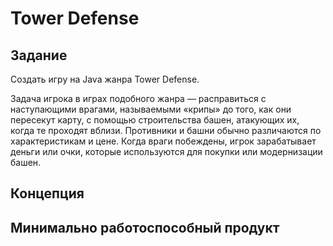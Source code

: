 # Tower Defense

## Задание
Создать игру на Java жанра Tower Defense.

Задача игрока в играх подобного жанра — расправиться с наступающими врагами, называемыми «крипы» до того, как они пересекут карту,
с помощью строительства башен, атакующих их, когда те проходят вблизи. Противники и башни обычно различаются по характеристикам и цене. 
Когда враги побеждены, игрок зарабатывает деньги или очки, которые используются для покупки или модернизации башен.

## Концепция

## Минимально работоспособный продукт
